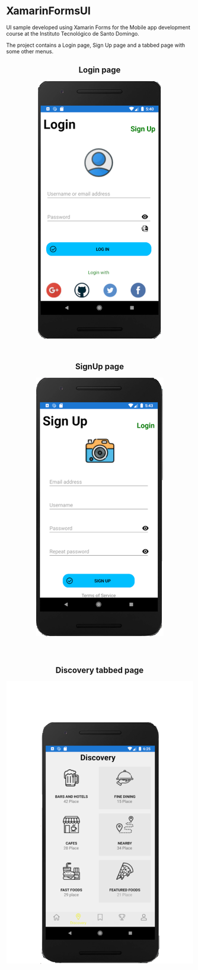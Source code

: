 # XamarinFormsUI
UI sample developed using Xamarin Forms for the Mobile app development course at the Instituto Tecnológico de Santo Domingo.


The project contains a Login page, Sign Up page and a tabbed page with some other menus.

<h2 style="text-align: center;"><strong>Login page</strong></h2>
<p align="center"><img src="loginForm.PNG" /></p>

<br> 

<h2 style="text-align: center;"><strong>SignUp page</strong></h2>
<p align="center"><img src="signUpForm.PNG"/></p>

</br>

<br> 
<h2 style="text-align: center;"><strong>Discovery tabbed page</strong></h2>
<p align="center"><img src="tabbedPage.PNG"/></p>






